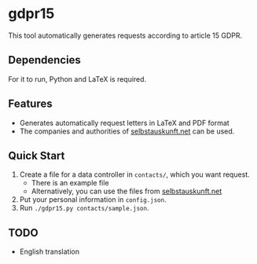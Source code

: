 # gdpr15

This tool automatically generates requests according to article 15 GDPR.

## Dependencies

For it to run, Python and LaTeX is required.
## Features

  - Generates automatically request letters in LaTeX and PDF format
  - The companies and authorities of
    [selbstauskunft.net](https://selbstauskunft.net/) can be used.

## Quick Start
1. Create a file for a data controller in ```contacts/```, which you want
   request.
   * There is an example file
   * Alternatively, you can use the files from
     [selbstauskunft.net](https://selbstauskunft.net/)
2. Put your personal information in ```config.json```.
3. Run ```./gdpr15.py contacts/sample.json```.

## TODO
* English translation

